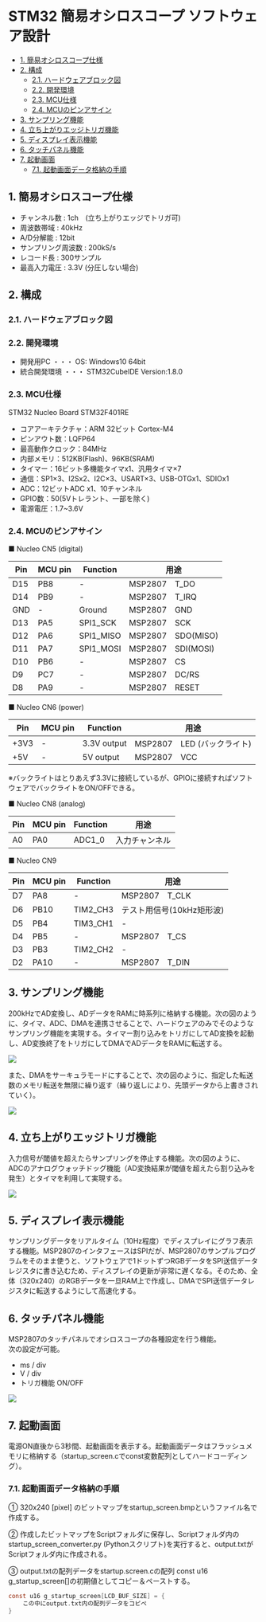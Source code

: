 # STM32 簡易オシロスコープ ソフトウェア設計

- [1. 簡易オシロスコープ仕様](#1-簡易オシロスコープ仕様)
- [2. 構成](#2-構成)
  - [2.1. ハードウェアブロック図](#21-ハードウェアブロック図)
  - [2.2. 開発環境](#22-開発環境)
  - [2.3. MCU仕様](#23-mcu仕様)
  - [2.4. MCUのピンアサイン](#24-mcuのピンアサイン)
- [3. サンプリング機能](#3-サンプリング機能)
- [4. 立ち上がりエッジトリガ機能](#4-立ち上がりエッジトリガ機能)
- [5. ディスプレイ表示機能](#5-ディスプレイ表示機能)
- [6. タッチパネル機能](#6-タッチパネル機能)
- [7. 起動画面](#7-起動画面)
  - [7.1. 起動画面データ格納の手順](#71-起動画面データ格納の手順)

## 1. 簡易オシロスコープ仕様

* チャンネル数 : 1ch　(立ち上がりエッジでトリガ可)
* 周波数帯域 : 40kHz
* A/D分解能 : 12bit
* サンプリング周波数 : 200kS/s
* レコード長 : 300サンプル
* 最高入力電圧 : 3.3V (分圧しない場合)

## 2. 構成
### 2.1. ハードウェアブロック図

### 2.2. 開発環境
* 開発用PC ・・・ OS: Windows10 64bit
* 統合開発環境 ・・・ STM32CubeIDE Version:1.8.0

### 2.3. MCU仕様
STM32 Nucleo Board STM32F401RE
* コアアーキテクチャ：ARM 32ビット Cortex-M4
* ピンアウト数：LQFP64
* 最高動作クロック：84MHz
* 内部メモリ：512KB(Flash)、96KB(SRAM)
* タイマー：16ビット多機能タイマx1、汎用タイマ×7
* 通信：SP1×3、I2Sx2、I2C×3、USART×3、USB-OTGx1、SDIOx1
* ADC：12ビットADC x1、10チャンネル
* GPIO数：50(5Vトレラント、一部を除く)
* 電源電圧：1.7~3.6V 

### 2.4. MCUのピンアサイン

■ Nucleo CN5 (digital)

| Pin | MCU pin | Function  | 用途               |
| --- | ------- | --------- | ------------------ |
| D15 | PB8     | -         | MSP2807　T_DO      |
| D14 | PB9     | -         | MSP2807　T_IRQ     |
| GND | -       | Ground    | MSP2807　GND       |
| D13 | PA5     | SPI1_SCK  | MSP2807　SCK       |
| D12 | PA6     | SPI1_MISO | MSP2807　SDO(MISO) |
| D11 | PA7     | SPI1_MOSI | MSP2807　SDI(MOSI) |
| D10 | PB6     | -         | MSP2807　CS        |
| D9  | PC7     | -         | MSP2807　DC/RS     |
| D8  | PA9     | -         | MSP2807　RESET     |


■ Nucleo CN6 (power)

| Pin  | MCU pin | Function    | 用途                        |
| ---- | ------- | ----------- | --------------------------- |
| +3V3 | -       | 3.3V output | MSP2807　LED (バックライト) |
| +5V  | -       | 5V output   | MSP2807　VCC                |

※バックライトはとりあえず3.3Vに接続しているが、GPIOに接続すればソフトウェアでバックライトをON/OFFできる。  


■ Nucleo CN8 (analog)  

| Pin | MCU pin | Function | 用途           |
| --- | ------- | -------- | -------------- |
| A0  | PA0     | ADC1_0   | 入力チャンネル |


■ Nucleo CN9

| Pin | MCU pin | Function | 用途                      |
| --- | ------- | -------- | ------------------------- |
| D7  | PA8     | -        | MSP2807　T_CLK            |
| D6  | PB10    | TIM2_CH3 | テスト用信号(10kHz矩形波) |
| D5  | PB4     | TIM3_CH1 | -                         |
| D4  | PB5     | -        | MSP2807　T_CS             |
| D3  | PB3     | TIM2_CH2 | -                         |
| D2  | PA10    | -        | MSP2807　T_DIN            |



## 3. サンプリング機能
200kHzでAD変換し、ADデータをRAMに時系列に格納する機能。次の図のように、タイマ、ADC、DMAを連携させることで、ハードウェアのみでそのようなサンプリング機能を実現する。タイマー割り込みをトリガにしてAD変換を起動し、AD変換終了をトリガにしてDMAでADデータをRAMに転送する。

![](images/%E3%82%B5%E3%83%B3%E3%83%97%E3%83%AA%E3%83%B3%E3%82%B0%E3%81%AE%E4%BB%95%E7%B5%84%E3%81%BF.png)

また、DMAをサーキュラモードにすることで、次の図のように、指定した転送数のメモリ転送を無限に繰り返す（繰り返しにより、先頭データから上書きされていく）。

![](images/%E3%82%B5%E3%83%B3%E3%83%97%E3%83%AA%E3%83%B3%E3%82%B0%E3%81%AE%E4%BB%95%E7%B5%84%E3%81%BF2.png)

## 4. 立ち上がりエッジトリガ機能
入力信号が閾値を超えたらサンプリングを停止する機能。次の図のように、ADCのアナログウォッチドッグ機能（AD変換結果が閾値を超えたら割り込みを発生）とタイマを利用して実現する。

![](images/%E3%83%88%E3%83%AA%E3%82%AC%E3%81%AE%E4%BB%95%E7%B5%84%E3%81%BF.png)

## 5. ディスプレイ表示機能
サンプリングデータをリアルタイム（10Hz程度）でディスプレイにグラフ表示する機能。MSP2807のインタフェースはSPIだが、MSP2807のサンプルプログラムをそのまま使うと、ソフトウェアで1ドットずつRGBデータをSPI送信データレジスタに書き込むため、ディスプレイの更新が非常に遅くなる。そのため、全体（320x240）のRGBデータを一旦RAM上で作成し、DMAでSPI送信データレジスタに転送するようにして高速化する。


## 6. タッチパネル機能
MSP2807のタッチパネルでオシロスコープの各種設定を行う機能。  
次の設定が可能。

* ms / div
* V / div
* トリガ機能 ON/OFF

![](images/%E3%82%BF%E3%83%83%E3%83%81%E3%83%91%E3%83%8D%E3%83%AB%E6%A6%82%E8%A6%81.jpg)

## 7. 起動画面
電源ON直後から3秒間、起動画面を表示する。起動画面データはフラッシュメモリに格納する（startup_screen.cでconst変数配列としてハードコーディング）。
### 7.1. 起動画面データ格納の手順
① 320x240 [pixel] のビットマップをstartup_screen.bmpというファイル名で作成する。

② 作成したビットマップをScriptフォルダに保存し、Scriptフォルダ内のstartup_screen_converter.py (Pythonスクリプト)を実行すると、output.txtがScriptフォルダ内に作成される。

③ output.txtの配列データをstartup.screen.cの配列 const u16 g_startup_screen[]の初期値としてコピー＆ペーストする。

```c
const u16 g_startup_screen[LCD_BUF_SIZE] = {
    この中にoutput.txt内の配列データをコピペ
}
```